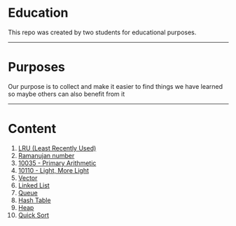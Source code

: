 # Education
This repo was created by two students for educational purposes.

---

# Purposes
Our purpose is to collect and make it easier to find things we have learned so maybe others can also benefit from it

___


# Content
 1. [LRU (Least Recently Used)](https://github.com/asifmayilli/Education/tree/master/LRU)
 2. [Ramanujan number](https://github.com/asifmayilli/Education/tree/master/Ramanujan)
 3. [10035 - Primary Arithmetic](https://github.com/asifmayilli/Education/tree/master/10035%20-%20Primary%20Arithmetic)
 4. [10110 - Light, More Light](https://github.com/asifmayilli/Education/tree/master/Light%20More%20Light)
 5. [Vector](https://github.com/asifmayilli/Education/tree/master/Vector)
 6. [Linked List](https://github.com/asifmayilli/Education/tree/master/LinkedList)
 7. [Queue](https://github.com/asifmayilli/Education/tree/master/Queue)
 8. [Hash Table](https://github.com/asifmayilli/Education/tree/master/Hash%20Table)
 9. [Heap](https://github.com/asifmayilli/Education/tree/master/Heap)
 10. [Quick Sort](https://github.com/asifmayilli/Education/tree/master/QuickSort)
 
